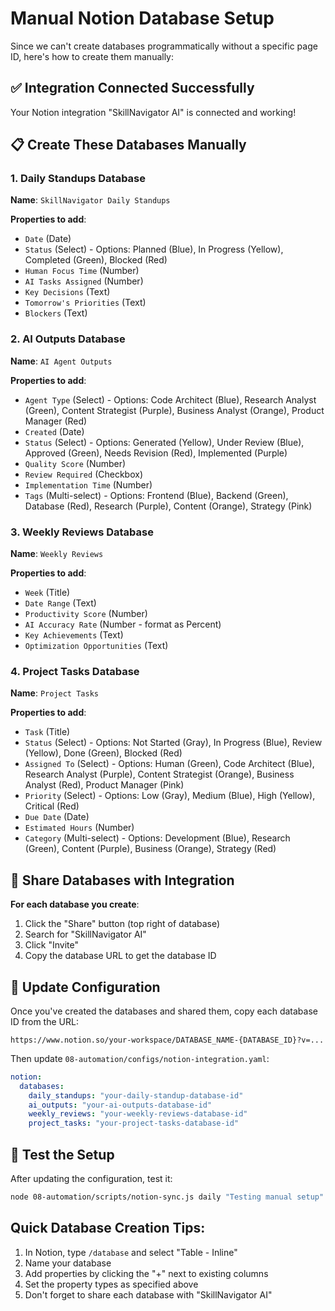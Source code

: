 # Manual Notion Database Setup

Since we can't create databases programmatically without a specific page ID, here's how to create them manually:

## ✅ Integration Connected Successfully
Your Notion integration "SkillNavigator AI" is connected and working!

## 📋 Create These Databases Manually

### 1. Daily Standups Database
**Name**: `SkillNavigator Daily Standups`

**Properties to add**:
- `Date` (Date)
- `Status` (Select) - Options: Planned (Blue), In Progress (Yellow), Completed (Green), Blocked (Red)
- `Human Focus Time` (Number)
- `AI Tasks Assigned` (Number)
- `Key Decisions` (Text)
- `Tomorrow's Priorities` (Text)
- `Blockers` (Text)

### 2. AI Outputs Database
**Name**: `AI Agent Outputs`

**Properties to add**:
- `Agent Type` (Select) - Options: Code Architect (Blue), Research Analyst (Green), Content Strategist (Purple), Business Analyst (Orange), Product Manager (Red)
- `Created` (Date)
- `Status` (Select) - Options: Generated (Yellow), Under Review (Blue), Approved (Green), Needs Revision (Red), Implemented (Purple)
- `Quality Score` (Number)
- `Review Required` (Checkbox)
- `Implementation Time` (Number)
- `Tags` (Multi-select) - Options: Frontend (Blue), Backend (Green), Database (Red), Research (Purple), Content (Orange), Strategy (Pink)

### 3. Weekly Reviews Database
**Name**: `Weekly Reviews`

**Properties to add**:
- `Week` (Title)
- `Date Range` (Text)
- `Productivity Score` (Number)
- `AI Accuracy Rate` (Number - format as Percent)
- `Key Achievements` (Text)
- `Optimization Opportunities` (Text)

### 4. Project Tasks Database
**Name**: `Project Tasks`

**Properties to add**:
- `Task` (Title)
- `Status` (Select) - Options: Not Started (Gray), In Progress (Blue), Review (Yellow), Done (Green), Blocked (Red)
- `Assigned To` (Select) - Options: Human (Green), Code Architect (Blue), Research Analyst (Purple), Content Strategist (Orange), Business Analyst (Red), Product Manager (Pink)
- `Priority` (Select) - Options: Low (Gray), Medium (Blue), High (Yellow), Critical (Red)
- `Due Date` (Date)
- `Estimated Hours` (Number)
- `Category` (Multi-select) - Options: Development (Blue), Research (Green), Content (Purple), Business (Orange), Strategy (Red)

## 🔗 Share Databases with Integration

**For each database you create**:
1. Click the "Share" button (top right of database)
2. Search for "SkillNavigator AI"
3. Click "Invite"
4. Copy the database URL to get the database ID

## 📝 Update Configuration

Once you've created the databases and shared them, copy each database ID from the URL:
```
https://www.notion.so/your-workspace/DATABASE_NAME-{DATABASE_ID}?v=...
```

Then update `08-automation/configs/notion-integration.yaml`:
```yaml
notion:
  databases:
    daily_standups: "your-daily-standup-database-id"
    ai_outputs: "your-ai-outputs-database-id"
    weekly_reviews: "your-weekly-reviews-database-id"
    project_tasks: "your-project-tasks-database-id"
```

## 🧪 Test the Setup

After updating the configuration, test it:
```bash
node 08-automation/scripts/notion-sync.js daily "Testing manual setup"
```

## Quick Database Creation Tips:
1. In Notion, type `/database` and select "Table - Inline"
2. Name your database
3. Add properties by clicking the "+" next to existing columns
4. Set the property types as specified above
5. Don't forget to share each database with "SkillNavigator AI"
